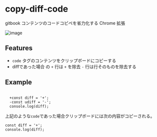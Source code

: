# copy-diff-code
gitbook コンテンツのコードコピペを省力化する Chrome 拡張

![image](https://user-images.githubusercontent.com/22574053/37599705-b4fd8f80-2bc8-11e8-9989-77013b4ad9a4.png)

## Features

- `code` タグのコンテンツをクリップボードにコピーする
- diffであった場合 の `+` 行は `+` を除去 `-` 行は行そのものを除去する

## Example

<code>
  +const diff = '+';
  -const udiff = '-';
  console.log(diff);
</code>

上記のような`code`であった場合クリップボードには次の内容がコピーされる。

```
const diff = '+';
console.log(diff);
```
